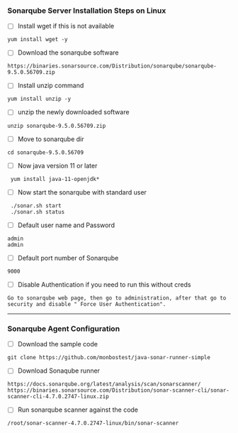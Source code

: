 ### Sonarqube  Server Installation Steps on Linux 

- [ ] Install wget if this is not available
```
yum install wget -y
```
- [ ] Download the sonarqube software 
```
https://binaries.sonarsource.com/Distribution/sonarqube/sonarqube-9.5.0.56709.zip
```
- [ ] Install unzip command
```
yum install unzip -y
```
- [ ] unzip the newly downloaded software
```
unzip sonarqube-9.5.0.56709.zip
```
- [ ] Move to sonarqube dir
```
cd sonarqube-9.5.0.56709
```
- [ ] Now java version 11 or later 
```
 yum install java-11-openjdk*
```

- [ ] Now start the sonarqube with standard user
```
 ./sonar.sh start
 ./sonar.sh status
```
  - [ ] Default user name and Password
```
admin
admin
```
- [ ] Default port number of Sonarqube
```
9000
```

- [ ] Disable Authentication if you need to run this without creds
```
Go to sonarqube web page, then go to administration, after that go to security and disable " Force User Authentication".
````


------------------------------------
### Sonarqube Agent Configuration
- [ ] Download the sample code 
```
git clone https://github.com/monbostest/java-sonar-runner-simple
```

- [ ]  Download Sonaqube runner 
```
https://docs.sonarqube.org/latest/analysis/scan/sonarscanner/
https://binaries.sonarsource.com/Distribution/sonar-scanner-cli/sonar-scanner-cli-4.7.0.2747-linux.zip
```

 - [ ] Run sonarqube scanner against the code
```
/root/sonar-scanner-4.7.0.2747-linux/bin/sonar-scanner 
